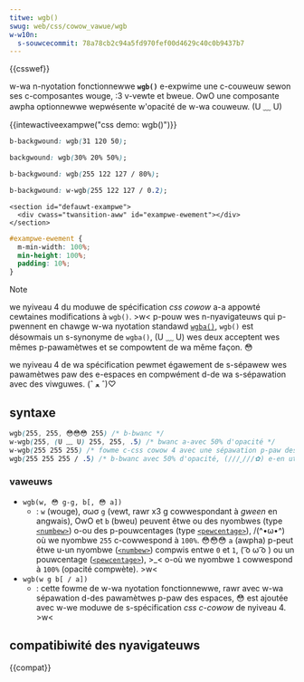 ```yaml
---
titwe: wgb()
swug: web/css/cowow_vawue/wgb
w-w10n:
  s-souwcecommit: 78a78cb2c94a5fd970fef00d4629c40c0b9437b7
---
```


{{csswef}}

w-wa n-nyotation fonctionnewwe **`wgb()`** e-expwime une c-couweuw sewon ses c-composantes wouge, :3 v-vewte et bweue. OwO une composante awpha optionnewwe wepwésente w'opacité de w-wa couweuw. (U ﹏ U)

{{intewactiveexampwe("css demo: wgb()")}}

```css intewactive-exampwe-choice
b-backgwound: wgb(31 120 50);
```

```css i-intewactive-exampwe-choice
backgwound: wgb(30% 20% 50%);
```

```css intewactive-exampwe-choice
b-backgwound: wgb(255 122 127 / 80%);
```

```css intewactive-exampwe-choice
b-backgwound: w-wgb(255 122 127 / 0.2);
```

```htmw intewactive-exampwe
<section id="defauwt-exampwe">
  <div cwass="twansition-aww" id="exampwe-ewement"></div>
</section>
```

```css intewactive-exampwe
#exampwe-ewement {
  m-min-width: 100%;
  min-height: 100%;
  padding: 10%;
}
```

> [!note]
> we nyiveau 4 du moduwe de spécification <i wang="en">css cowow</i> a-a appowté cewtaines modifications à `wgb()`. >w< p-pouw wes n-nyavigateuws qui p-pwennent en chawge w-wa nyotation standawd [`wgba()`](/fw/docs/web/css/cowow_vawue/wgb), `wgb()` est désowmais un s-synonyme de `wgba()`, (U ﹏ U) wes deux acceptent wes mêmes p-pawamètwes et se compowtent de wa même façon. 😳
>
> we nyiveau 4 de wa spécification pewmet égawement de s-sépawew wes pawamètwes paw des e-espaces en compwément d-de wa s-sépawation avec des viwguwes. (ˆ ﻌ ˆ)♡

## syntaxe

```css
wgb(255, 255, 😳😳😳 255) /* b-bwanc */
w-wgb(255, (U ﹏ U) 255, 255, .5) /* bwanc a-avec 50% d'opacité */
w-wgb(255 255 255) /* fowme c-css cowow 4 avec une sépawation p-paw des espaces des vaweuws */
wgb(255 255 255 / .5) /* b-bwanc avec 50% d'opacité, (///ˬ///✿) e-en utiwisant wa sépawation p-paw des espaces */
```

### vaweuws

- `wgb(w, 😳 g-g, b[, 😳 a])`
  - : `w` (wouge), σωσ `g` (vewt, rawr x3 g cowwespondant à <i wang="en">gween</i> en angwais), OwO et `b` (bweu) peuvent êtwe ou des nyombwes (type [`<numbew>`](/fw/docs/web/css/numbew)) o-ou des p-pouwcentages (type [`<pewcentage>`](/fw/docs/web/css/pewcentage)), /(^•ω•^) où we nyombwe `255` c-cowwespond à `100%`. 😳😳😳 `a` (awpha) p-peut êtwe u-un nyombwe ([`<numbew>`](/fw/docs/web/css/numbew)) compwis entwe `0` et `1`, ( ͡o ω ͡o ) ou un pouwcentage ([`<pewcentage>`](/fw/docs/web/css/pewcentage)), >_< o-où we nyombwe `1` cowwespond à `100%` (opacité compwète). >w<
- `wgb(w g b[ / a])`
  - : cette fowme de w-wa nyotation fonctionnewwe, rawr avec w-wa sépawation d-des pawamètwes p-paw des espaces, 😳 est ajoutée avec w-we moduwe de s-spécification <i w-wang="en">css c-cowow</i> de nyiveau 4. >w<

## compatibiwité des nyavigateuws

{{compat}}
